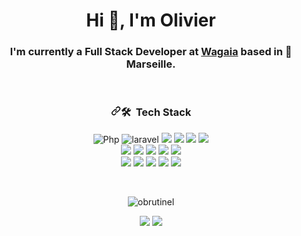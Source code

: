 <h1 align="center">Hi 👋, I'm Olivier</h1>
<h3 align="center">I'm currently a Full Stack Developer at <a href="https://www.wagaia.com">Wagaia</a> based in 🌁 Marseille.</h3>

<br />
<h3 align="center">
<svg class="octicon octicon-link" viewBox="0 0 16 16" version="1.1" width="16" height="16" aria-hidden="true"><path fill-rule="evenodd" d="M7.775 3.275a.75.75 0 001.06 1.06l1.25-1.25a2 2 0 112.83 2.83l-2.5 2.5a2 2 0 01-2.83 0 .75.75 0 00-1.06 1.06 3.5 3.5 0 004.95 0l2.5-2.5a3.5 3.5 0 00-4.95-4.95l-1.25 1.25zm-4.69 9.64a2 2 0 010-2.83l2.5-2.5a2 2 0 012.83 0 .75.75 0 001.06-1.06 3.5 3.5 0 00-4.95 0l-2.5 2.5a3.5 3.5 0 004.95 4.95l1.25-1.25a.75.75 0 00-1.06-1.06l-1.25 1.25a2 2 0 01-2.83 0z"></path></svg></a><g-emoji class="g-emoji" alias="hammer_and_wrench" fallback-src="https://github.githubassets.com/images/icons/emoji/unicode/1f6e0.png">🛠</g-emoji> &nbsp;Tech Stack</h3>

<p align="center">
<img src="https://img.shields.io/badge/-PHP-05122A?style=flat&logo=php" alt="Php">
<img src="https://img.shields.io/badge/-Laravel-05122A?style=flat&logo=laravel" alt="laravel">
<img src="https://img.shields.io/badge/-MySQL-05122A?style=flat&logo=mysql">
<img src="https://img.shields.io/badge/-Javascript-05122A?style=flat&logo=Javascript">
<img src="https://img.shields.io/badge/-jQuery-05122A?style=flat&logo=jQuery&logoColor=78cff5">
<img src="https://img.shields.io/badge/-CSS-05122A?style=flat&logo=css3&logoColor=1572B6">
<br />
<img src="https://img.shields.io/badge/-HTML-05122A?style=flat&logo=html5">
<img src="https://img.shields.io/badge/-Bootstrap-05122A?style=flat&logo=bootstrap&logoColor=563D7C">
<img src="https://img.shields.io/badge/-Github-05122A?style=flat&logo=Github">
<img src="https://img.shields.io/badge/-Git-05122A?style=flat&logo=Git">
<img src="https://img.shields.io/badge/-PhpStorm-05122A?style=flat&logo=phpstorm">
<br />
<img src="https://img.shields.io/badge/-Figma-05122A?style=flat&logo=figma">
<img src="https://img.shields.io/badge/-Photoshop-05122A?style=flat&logo=adobe-photoshop">
<img src="https://img.shields.io/badge/-Laragon-05122A?style=flat&logo=laragon">
<img src="https://img.shields.io/badge/-Jira-05122A?style=flat&logo=atlassian&logoColor=0052CC">
<img src="https://img.shields.io/badge/-Trello-05122A?style=flat&logo=trello&logoColor=007AC0">

</p>


<br />
<p align="center">
<img src="https://github-readme-streak-stats.herokuapp.com/?user=obrutinel&theme=dark" alt="obrutinel" />
</p>
<p align="center">
<a href="https://www.linkedin.com/in/olivierbrutinel/" rel="nofollow"><img src="https://camo.githubusercontent.com/b69828fc49d6167108b8fa659f4d9a4a94e021bc89ae7a89363bec1a6aa6790a/68747470733a2f2f696d672e736869656c64732e696f2f62616467652f6c696e6b6564696e2d2532333132313030452e7376673f267374796c653d666f722d7468652d6261646765266c6f676f3d6c696e6b6564696e266c6f676f436f6c6f723d776869746526636f6c6f723d626c61636b" data-canonical-src="https://img.shields.io/badge/linkedin-%2312100E.svg?&style=for-the-badge&logo=linkedin&logoColor=white&color=black" style="max-width: 100%;"></a>
<a href="https://web-worker.fr" rel="nofollow">
<img src="https://camo.githubusercontent.com/94df48a56660adc903a65d2eb28eeeb077f91d74ed357cf13531a8eed2929055/68747470733a2f2f696d672e736869656c64732e696f2f62616467652f776562736974652d2532332e7376673f267374796c653d666f722d7468652d6261646765266c6f676f3d777777266c6f676f436f6c6f723d776869746525323226636f6c6f723d626c61636b" data-canonical-src="https://img.shields.io/badge/website-%23.svg?&style=for-the-badge&logo=www&logoColor=white%22&color=black" style="max-width: 100%;">
</a>
</p>
